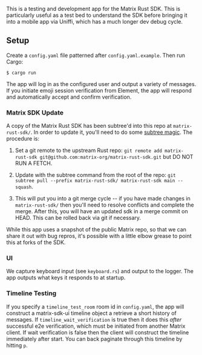 This is a testing and development app for the Matrix Rust SDK. This is particularly useful as a test bed to understand the SDK before bringing it into a mobile app via Uniffi, which has a much longer dev debug cycle.

## Setup

Create a `config.yaml` file patterned after `config.yaml.example`. Then run Cargo:

```
$ cargo run
```

The app will log in as the configured user and output a variety of messages. If you initiate emoji session verification from Element, the app will respond and automatically accept and confirm verification.


### Matrix SDK Update

A copy of the Matrix Rust SDK has been subtree'd into this repo at `matrix-rust-sdk/`. In order to update it, you'll need to do some [subtree magic](https://www.atlassian.com/git/tutorials/git-subtree). The procedure is:

1. Set a git remote to the upstream Rust repo: `git remote add matrix-rust-sdk git@github.com:matrix-org/matrix-rust-sdk.git` but DO NOT RUN A FETCH.

2. Update with the subtree command from the root of the repo: `git subtree pull --prefix matrix-rust-sdk/ matrix-rust-sdk main --squash`.

3. This will put you into a git merge cycle -- if you have made changes in `matrix-rust-sdk/` then you'll need to resolve conflicts and complete the merge. After this, you will have an updated sdk in a merge commit on HEAD. This can be rolled back via git if necessary.

While this app uses a snapshot of the public Matrix repo, so that we can share it out with bug repros, it's possible with a little elbow grease to point this at forks of the SDK.


### UI

We capture keyboard input (see `keyboard.rs`) and output to the logger. The app outputs what keys it responds to at startup.


### Timeline Testing

If you specify a `timeline_test_room` room id in `config.yaml`, the app will construct a matrix-sdk-ui timeline object a retrieve a short history of messages. If `timeline_wait_verification` is true then it does this *after* successful e2e verification, which must be initiated from another Matrix client. If wait verification is false then the client will construct the timeline immediately after start. You can back paginate through this timeline by hitting `p`.
